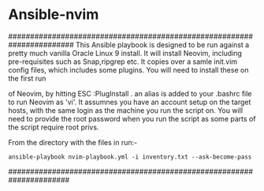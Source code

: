# Ansible-nvim
#######################################################################
This Ansible playbook is designed to be run against a pretty much vanilla
Oracle Linux 9 install. It will install Neovim, including pre-requisites
such as Snap,ripgrep etc. It copies over a samle init.vim config files,
which includes some plugins. You will need to install these on the first run

of Neovim, by hitting ESC :PlugInstall .
an alias is added to your .bashrc file to run Neovim as 'vi'.
It assumnes you have an account setup on the target hosts, with the same
login as the machine you run the script on. You will need to provide the
root password when you run the script as some parts of the script require
root privs.
  
 
From the directory with the files in run:-

`ansible-playbook nvim-playbook.yml -i inventory.txt --ask-become-pass `

######################################################################
